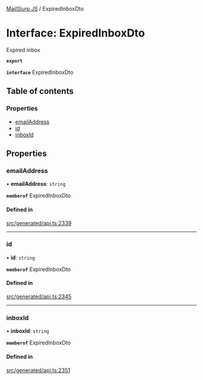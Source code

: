 [MailSlurp JS](../README.md) / ExpiredInboxDto

# Interface: ExpiredInboxDto

Expired inbox

**`export`**

**`interface`** ExpiredInboxDto

## Table of contents

### Properties

- [emailAddress](ExpiredInboxDto.md#emailaddress)
- [id](ExpiredInboxDto.md#id)
- [inboxId](ExpiredInboxDto.md#inboxid)

## Properties

### emailAddress

• **emailAddress**: `string`

**`memberof`** ExpiredInboxDto

#### Defined in

[src/generated/api.ts:2339](https://github.com/mailslurp/mailslurp-client/blob/113e801/src/generated/api.ts#L2339)

___

### id

• **id**: `string`

**`memberof`** ExpiredInboxDto

#### Defined in

[src/generated/api.ts:2345](https://github.com/mailslurp/mailslurp-client/blob/113e801/src/generated/api.ts#L2345)

___

### inboxId

• **inboxId**: `string`

**`memberof`** ExpiredInboxDto

#### Defined in

[src/generated/api.ts:2351](https://github.com/mailslurp/mailslurp-client/blob/113e801/src/generated/api.ts#L2351)
